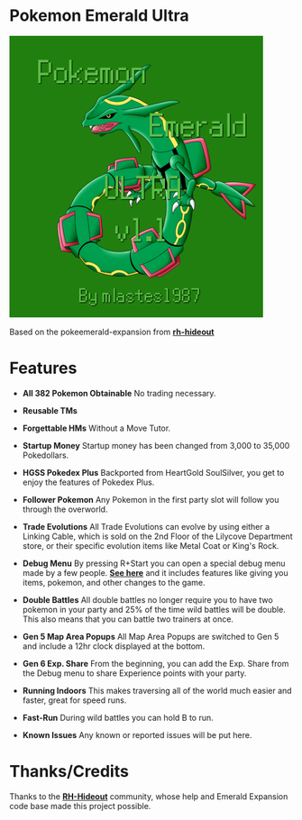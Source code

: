 # Pokemon Emerald Ultra

![Screenshot](emeraldultra-box-art.jpg)

Based on the pokeemerald-expansion from [**rh-hideout**](https://github.com/rh-hideout/pokeemerald-expansion)

# Features

- **All 382 Pokemon Obtainable** No trading necessary.

- **Reusable TMs**

- **Forgettable HMs** Without a Move Tutor.

- **Startup Money** Startup money has been changed from 3,000 to 35,000 Pokedollars.

- **HGSS Pokedex Plus** Backported from HeartGold SoulSilver, you get to enjoy the features of Pokedex Plus.

- **Follower Pokemon** Any Pokemon in the first party slot will follow you through the overworld.

- **Trade Evolutions** All Trade Evolutions can evolve by using either a Linking Cable, which is sold on the 2nd Floor of the Lilycove Department store, or their specific evolution items like Metal Coat or King's Rock.

- **Debug Menu** By pressing R+Start you can open a special debug menu made by a few people. [**See here**](/include/config/debug.h) and it includes features like giving you items, pokemon, and other changes to the game.

- **Double Battles** All double battles no longer require you to have two pokemon in your party and 25% of the time wild battles will be double.  This also means that you can battle two trainers at once.

- **Gen 5 Map Area Popups** All Map Area Popups are switched to Gen 5 and include a 12hr clock displayed at the bottom.

- **Gen 6 Exp. Share** From the beginning, you can add the Exp. Share from the Debug menu to share Experience points with your party.

- **Running Indoors** This makes traversing all of the world much easier and faster, great for speed runs.

- **Fast-Run** During wild battles you can hold B to run.

- **Known Issues** Any known or reported issues will be put here.

# Thanks/Credits

Thanks to the [**RH-Hideout**](https://github.com/rh-hideout) community, whose help and Emerald Expansion code base made this project possible.
